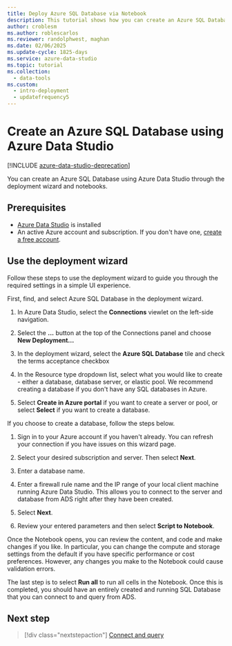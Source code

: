 ```yaml
---
title: Deploy Azure SQL Database via Notebook
description: This tutorial shows how you can create an Azure SQL Database.
author: croblesm
ms.author: roblescarlos
ms.reviewer: randolphwest, maghan
ms.date: 02/06/2025
ms.update-cycle: 1825-days
ms.service: azure-data-studio
ms.topic: tutorial
ms.collection:
  - data-tools
ms.custom:
  - intro-deployment
  - updatefrequency5
---
```


# Create an Azure SQL Database using Azure Data Studio

[!INCLUDE [azure-data-studio-deprecation](includes/azure-data-studio-deprecation.md)]

You can create an Azure SQL Database using Azure Data Studio through the deployment wizard and notebooks.

## Prerequisites

- [Azure Data Studio](download-azure-data-studio.md) is installed
- An active Azure account and subscription. If you don't have one, [create a free account](https://azure.microsoft.com/free/).

## Use the deployment wizard

Follow these steps to use the deployment wizard to guide you through the required settings in a simple UI experience.

First, find, and select Azure SQL Database in the deployment wizard.

1. In Azure Data Studio, select the **Connections** viewlet on the left-side navigation.

1. Select the **...** button at the top of the Connections panel and choose **New Deployment...**

1. In the deployment wizard, select the **Azure SQL Database** tile and check the terms acceptance checkbox

1. In the Resource type dropdown list, select what you would like to create - either a database, database server, or elastic pool. We recommend creating a database if you don't have any SQL databases in Azure.

1. Select **Create in Azure portal** if you want to create a server or pool, or select **Select** if you want to create a database.

If you choose to create a database, follow the steps below.

1. Sign in to your Azure account if you haven't already. You can refresh your connection if you have issues on this wizard page.

1. Select your desired subscription and server. Then select **Next**.

1. Enter a database name.

1. Enter a firewall rule name and the IP range of your local client machine running Azure Data Studio. This allows you to connect to the server and database from ADS right after they have been created.

1. Select **Next**.

1. Review your entered parameters and then select **Script to Notebook**.

Once the Notebook opens, you can review the content, and code and make changes if you like. In particular, you can change the compute and storage settings from the default if you have specific performance or cost preferences. However, any changes you make to the Notebook could cause validation errors.

The last step is to select **Run all** to run all cells in the Notebook. Once this is completed, you should have an entirely created and running SQL Database that you can connect to and query from ADS.

## Next step

> [!div class="nextstepaction"]
> [Connect and query](quickstart-sql-database.md)
